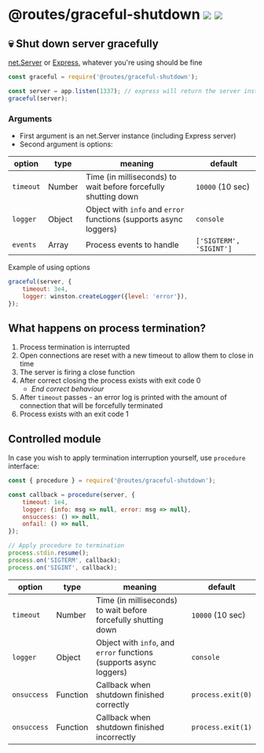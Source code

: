 # @routes/graceful-shutdown <a href="https://www.npmjs.com/package/@routes/graceful-shutdown"><img src="https://img.shields.io/npm/v/@routes/graceful-shutdown.svg"></a> [![](https://img.shields.io/badge/source--000000.svg?logo=github&style=social)](https://github.com/omrilotan/routes/tree/master/packages/graceful-shutdown)

## 💀 Shut down server gracefully

[net.Server](https://nodejs.org/api/net.html#net_class_net_server) or [Express](https://expressjs.com/en/api.html#app.listen), whatever you're using should be fine

```js
const graceful = require('@routes/graceful-shutdown');

const server = app.listen(1337); // express will return the server instance here
graceful(server);
```

### Arguments
- First argument is an net.Server instance (including Express server)
- Second argument is options:

| option | type | meaning | default
| - | - | - | -
| `timeout` | Number | Time (in milliseconds) to wait before forcefully shutting down | `10000` (10 sec)
| `logger` | Object | Object with `info` and `error` functions (supports async loggers) | `console`
| `events` | Array | Process events to handle | `['SIGTERM', 'SIGINT']`

Example of using options
```js
graceful(server, {
	timeout: 3e4,
	logger: winston.createLogger({level: 'error'}),
});
```

## What happens on process termination?
1. Process termination is interrupted
2. Open connections are reset with a new timeout to allow them to close in time
3. The server is firing a close function
4. After correct closing the process exists with exit code 0
	- _End correct behaviour_
5. After `timeout` passes - an error log is printed with the amount of connection that will be forcefully terminated
6. Process exists with an exit code 1

## Controlled module
In case you wish to apply termination interruption yourself, use `procedure` interface:
```js
const { procedure } = require('@routes/graceful-shutdown');

const callback = procedure(server, {
	timeout: 1e4,
	logger: {info: msg => null, error: msg => null},
	onsuccess: () => null,
	onfail: () => null,
});

// Apply procedure to termination
process.stdin.resume();
process.on('SIGTERM', callback);
process.on('SIGINT', callback);
```

| option | type | meaning | default
| - | - | - | -
| `timeout` | Number | Time (in milliseconds) to wait before forcefully shutting down | `10000` (10 sec)
| `logger` | Object | Object with `info`, and `error` functions (supports async loggers) | `console`
| `onsuccess` | Function | Callback when shutdown finished correctly | `process.exit(0)`
| `onsuccess` | Function | Callback when shutdown finished incorrectly | `process.exit(1)`
